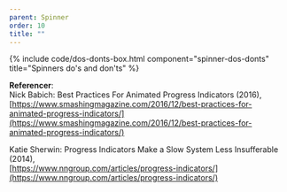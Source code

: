 ```yaml
---
parent: Spinner
order: 10
title: ""
---
```


{% include code/dos-donts-box.html component="spinner-dos-donts" title="Spinners do's and don'ts" %}

**Referencer**:<br />
Nick Babich: Best Practices For Animated Progress Indicators (2016),<br />
[https://www.smashingmagazine.com/2016/12/best-practices-for-animated-progress-indicators/](https://www.smashingmagazine.com/2016/12/best-practices-for-animated-progress-indicators/)

Katie Sherwin: Progress Indicators Make a Slow System Less Insufferable (2014),<br />
[https://www.nngroup.com/articles/progress-indicators/](https://www.nngroup.com/articles/progress-indicators/)
